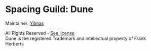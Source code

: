 Spacing Guild: Dune
=================

Maintainer: [Yilmas](http://forum.kerbalspaceprogram.com/members/85539-Yilmas)

All Rights Reserved - [See license](https://github.com/SpacingGuild/Dune/wiki/License) <br>
Dune is the registered Trademark and intellectual property of Frank Herberts
